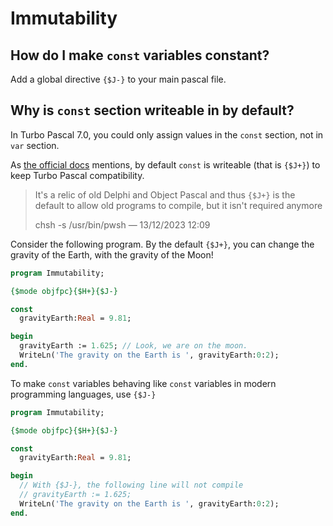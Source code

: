 # Immutability

## How do I make `const` variables constant?

Add a global directive `{$J-}` to your main pascal file.


## Why is `const` section writeable in by default?

In Turbo Pascal 7.0, you could only assign values in the `const` section, not in `var` section.

As [the official docs](https://www.freepascal.org/docs-html/ref/refse10.html) mentions, by default `const` is writeable (that is `{$J+}`) to keep Turbo Pascal compatibility.

>  It's a relic of old Delphi and Object Pascal and thus `{$J+}` is the default to allow old programs to compile, but it isn't required anymore
> 
> chsh -s /usr/bin/pwsh — 13/12/2023 12:09

Consider the following program. By the default `{$J+}`, you can change the gravity of the Earth, with the gravity of the Moon!

```pascal linenums="1"
program Immutability;

{$mode objfpc}{$H+}{$J-}

const
  gravityEarth:Real = 9.81;

begin
  gravityEarth := 1.625; // Look, we are on the moon.
  WriteLn('The gravity on the Earth is ', gravityEarth:0:2);
end.
```

To make `const` variables behaving like `const` variables in modern programming languages, use `{$J-}`


```pascal linenums="1"
program Immutability;

{$mode objfpc}{$H+}{$J-}

const
  gravityEarth:Real = 9.81;

begin
  // With {$J-}, the following line will not compile
  // gravityEarth := 1.625;
  WriteLn('The gravity on the Earth is ', gravityEarth:0:2);
end.
```
